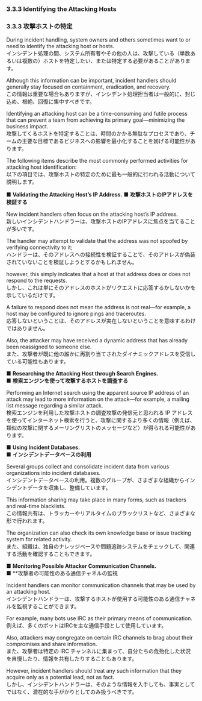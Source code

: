 ### 3.3.3 Identifying the Attacking Hosts
### 3.3.3 攻撃ホストの特定

During incident handling, system owners and others sometimes want to or need to identify the attacking host or hosts.  
インシデント処理の間、システム所有者やその他の人は、攻撃している（単数あるいは複数の）ホストを特定したい、または特定する必要があることがあります。 

Although this information can be important, incident handlers should generally stay focused on containment, eradication, and recovery.  
この情報は重要な場合もありますが、インシデント処理担当者は一般的に、封じ込め、根絶、回復に集中すべきです。 

Identifying an attacking host can be a time-consuming and futile process that can prevent a team from achieving its primary goal—minimizing the business impact.  
攻撃してくるホストを特定することは、時間のかかる無駄なプロセスであり、チームの主要な目標であるビジネスへの影響を最小化することを妨げる可能性があります。 

The following items describe the most commonly performed activities for attacking host identification:  
以下の項目では、攻撃ホストの特定のために最も一般的に行われる活動について説明します。 

■ **Validating the Attacking Host’s IP Address.**
■ **攻撃ホストのIPアドレスを検証する**  

 New incident handlers often focus on the attacking host’s IP address.  
 新しいインシデントハンドラーは、攻撃ホストのIPアドレスに焦点を当てることが多いです。 

 The handler may attempt to validate that the address was not spoofed by verifying connectivity to it;  
 ハンドラーは、そのアドレスへの接続性を検証することで、そのアドレスが偽装されていないことを検証しようとするかもしれません。  
 
 however, this simply indicates that a host at that address does or does not respond to the requests.  
 しかし、これは単にそのアドレスのホストがリクエストに応答するかしないかを示しているだけです。  
 
 A failure to respond does not mean the address is not real—for example, a host may be configured to ignore pings and traceroutes.  
 応答しないということは、そのアドレスが実在しないということを意味するわけではありません。  
 
 Also, the attacker may have received a dynamic address that has already been reassigned to someone else.  
 また、攻撃者が既に他の誰かに再割り当てされたダイナミックアドレスを受信している可能性もあります。 


■ **Researching the Attacking Host through Search Engines.**  
■ **検索エンジンを使って攻撃するホストを調査する**  

 Performing an Internet search using the apparent source IP address of an attack may lead to more information on the attack—for example, a mailing list message regarding a similar attack.  
 検索エンジンを利用した攻撃ホストの調査攻撃の発信元と思われる IP アドレスを使ってインターネット検索を行うと、攻撃に関するより多くの情報（例えば、類似の攻撃に関するメーリングリストのメッセージなど）が得られる可能性があります。


■ **Using Incident Databases.**  
■ **インシデントデータベースの利用**  

 Several groups collect and consolidate incident data from various organizations into incident databases.  
 インシデントデータベースの利用。複数のグループが、さまざまな組織からインシデントデータを収集し、整備しています。

 This information sharing may take place in many forms, such as trackers and real-time blacklists.  
 この情報共有は、トラッカーやリアルタイムのブラックリストなど、さまざまな形で行われます。  
 
 The organization can also check its own knowledge base or issue tracking system for related activity.  
 また、組織は、独自のナレッジベースや問題追跡システムをチェックして、関連する活動を確認することもできます。 


■ **Monitoring Possible Attacker Communication Channels.**  
■ **攻撃者の可能性のある通信チャネルの監視  
 
 Incident handlers can monitor communication channels that may be used by an attacking host.  
 インシデントハンドラーは、攻撃するホストが使用する可能性のある通信チャネルを監視することができます。

 For example, many bots use IRC as their primary means of communication.  
 例えば、多くのボットはIRCを主な通信手段として使用しています。

 Also, attackers may congregate on certain IRC channels to brag about their compromises and share information.  
 また、攻撃者は特定の IRC チャンネルに集まって、自分たちの危殆化した状況を自慢したり、情報を共有したりすることもあります。

 However, incident handlers should treat any such information that they acquire only as a potential lead, not as fact.  
 しかし、インシデントハンドラーは、そのような情報を入手しても、事実としてではなく、潜在的な手がかりとしてのみ扱うべきです。 